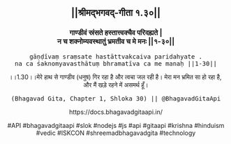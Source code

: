 <center><h2>||श्रीमद्‍भगवद्‍-गीता १.३०||</h2>
<h3>गाण्डीवं स्रंसते हस्तात्त्वक्चैव परिदह्यते |<br/>न च शक्नोम्यवस्थातुं भ्रमतीव च मे मनः ||१-३०||</h3>
<pre>gāṇḍīvaṃ sraṃsate hastāttvakcaiva paridahyate .<br/>na ca śaknomyavasthātuṃ bhramatīva ca me manaḥ ||1-30||</pre>
<p>।।1.30।।मेरे हाथ से गाण्डीव (धनुष) गिर रहा है और त्वचा जल रही है। मेरा मन भ्रमित सा हो रहा है,  और मैं खड़े रहने में असमर्थ हूँ।</p>
<pre>(Bhagavad Gita, Chapter 1, Shloka 30) || @BhagavadGitaApi</pre><p>https://docs.bhagavadgitaapi.in/</p><p>#API #bhagavadgitaapi #slok #nodejs #js #api #gitaapi #krishna #hinduism #vedic #ISKCON #shreemadbhagavadgita #technology</p></center>